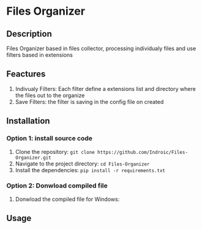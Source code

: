 # Files Organizer

## Description

Files Organizer based in files collector, processing individualy files and use filters based in extensions

## Feactures

1. Indivualy Filters: Each filter define a extensions list and directory where the files out to the organize
2. Save Filters: the filter is saving in the config file on created


## Installation

### Option 1: install source code

1. Clone the repository: `git clone https://github.com/Indroic/Files-Organizer.git`
2. Navigate to the project directory: `cd Files-Organizer`
3. Install the dependencies: `pip install -r requirements.txt`

### Option 2: Donwload compiled file

1. Donwload the compiled file for Windows: 

## Usage
